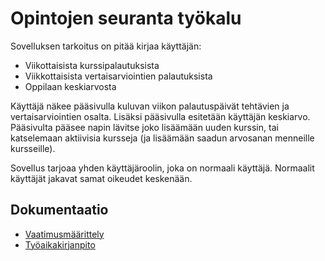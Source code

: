 # Opintojen seuranta työkalu
Sovelluksen tarkoitus on pitää kirjaa käyttäjän:
- Viikottaisista kurssipalautuksista
- Viikkottaisista vertaisarviointien palautuksista
- Oppilaan keskiarvosta

Käyttäjä näkee pääsivulla kuluvan viikon palautuspäivät tehtävien ja vertaisarviointien osalta.
Lisäksi pääsivulla esitetään käyttäjän keskiarvo.
Pääsivulta pääsee napin lävitse joko lisäämään uuden kurssin, tai katselemaan aktiivisia kursseja (ja lisäämään saadun arvosanan menneille kursseille).

Sovellus tarjoaa yhden käyttäjäroolin, joka on normaali käyttäjä. Normaalit käyttäjät jakavat samat oikeudet keskenään. 

## Dokumentaatio
- [Vaatimusmäärittely](https://github.com/kodtld/ot-harjoitustyo/blob/master/dokumentaatio/vaatimusm%C3%A4%C3%A4rittely.md)
- [Työaikakirjanpito](https://github.com/kodtld/ot-harjoitustyo/blob/master/dokumentaatio/ty%C3%B6aikakirjanpito.md)


